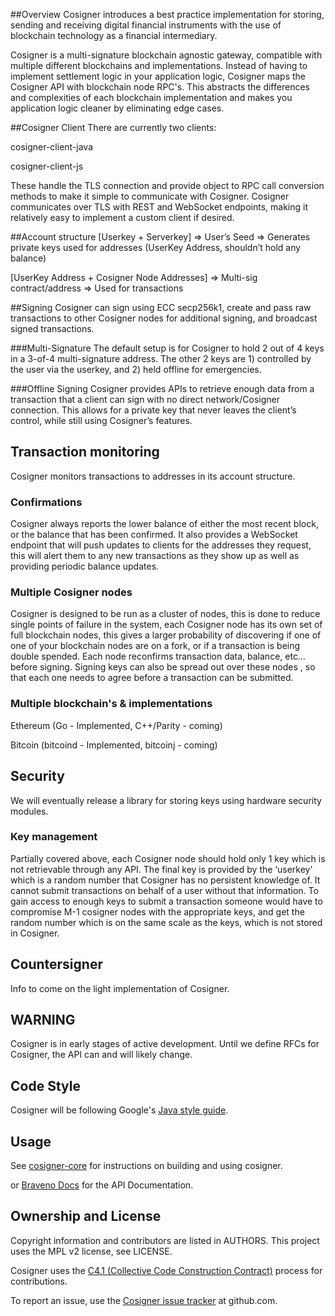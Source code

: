 ##Overview
Cosigner introduces a best practice implementation for storing, sending and receiving digital financial instruments with the use of blockchain technology as a financial intermediary.

Cosigner is a multi-signature blockchain agnostic gateway, compatible with multiple different blockchains and implementations. Instead of having to implement settlement logic in your application logic, Cosigner maps the Cosigner API with blockchain node RPC's. This abstracts the differences and complexities of each blockchain implementation and makes you application logic cleaner by eliminating edge cases.

##Cosigner Client
There are currently two clients:

cosigner-client-java

cosigner-client-js

These handle the TLS connection and provide object to RPC call conversion methods to make it simple to communicate with Cosigner. Cosigner communicates over TLS with REST and WebSocket endpoints, making it relatively easy to implement a custom client if desired.

##Account structure
[Userkey + Serverkey] => User’s Seed => Generates private keys used for addresses (UserKey Address, shouldn’t hold any balance)

[UserKey Address + Cosigner Node Addresses] => Multi-sig contract/address => Used for transactions

##Signing
Cosigner can sign using ECC secp256k1, create and pass raw transactions to other Cosigner nodes for additional signing, and broadcast signed transactions.

###Multi-Signature
The default setup is for Cosigner to hold 2 out of 4 keys in a 3-of-4 multi-signature address. The other 2 keys are 1) controlled by the user via the userkey, and 2) held offline for emergencies.

###Offline Signing
Cosigner provides APIs to retrieve enough data from a transaction that a client can sign with no direct network/Cosigner connection. This allows for a private key that never leaves the client’s control, while still using Cosigner’s features.

## Transaction monitoring
Cosigner monitors transactions to addresses in its account structure.

### Confirmations

Cosigner always reports the lower balance of either the most recent block, or the balance that has been confirmed. It also provides a WebSocket endpoint that will push updates to clients for the addresses they request, this will alert them to any new transactions as they show up as well as providing periodic balance updates. 

### Multiple Cosigner nodes

Cosigner is designed to be run as a cluster of nodes, this is done to reduce single points of failure in the system, each Cosigner node has its own set of full blockchain nodes, this gives a larger probability of discovering if one of one of your blockchain nodes are on a fork, or if a transaction is being double spended. Each node reconfirms transaction data, balance, etc… before signing. Signing keys can also be spread out over these nodes , so that each one needs to agree before a transaction can be submitted.

### Multiple blockchain's & implementations

Ethereum (Go - Implemented, C++/Parity - coming)

Bitcoin (bitcoind - Implemented, bitcoinj - coming)

## Security
We will eventually release a library for storing keys using hardware security modules.

### Key management

Partially covered above, each Cosigner node should hold only 1 key which is not retrievable through any API. The final key is provided by the ‘userkey’ which is a random number that Cosigner has no persistent knowledge of. It cannot submit transactions on behalf of a user without that information. To gain access to enough keys to submit a transaction someone would have to compromise M-1 cosigner nodes with the appropriate keys, and get the random number which is on the same scale as the keys, which is not stored in Cosigner. 

## Countersigner
Info to come on the light implementation of Cosigner.


## WARNING

Cosigner is in early stages of active development. Until we define RFCs for
Cosigner, the API can and will likely change.

## Code Style

Cosigner will be following Google's
[Java style guide](http://google.github.io/styleguide/javaguide.html).

## Usage

See [cosigner-core](https://github.com/EMAXio/cosigner/blob/master/cosigner-core/README.md) for instructions on building and using cosigner.

or [Braveno Docs](http://docs.braveno.com/#cosigner-core-api) for the API Documentation.

## Ownership and License

Copyright information and contributors are listed in AUTHORS. This project uses
the MPL v2 license, see LICENSE.

Cosigner uses the
[C4.1 (Collective Code Construction Contract)](http://rfc.zeromq.org/spec:22)
process for contributions.

To report an issue, use the
[Cosigner issue tracker](https://github.com/Braveno/cosigner/issues) at
github.com.

